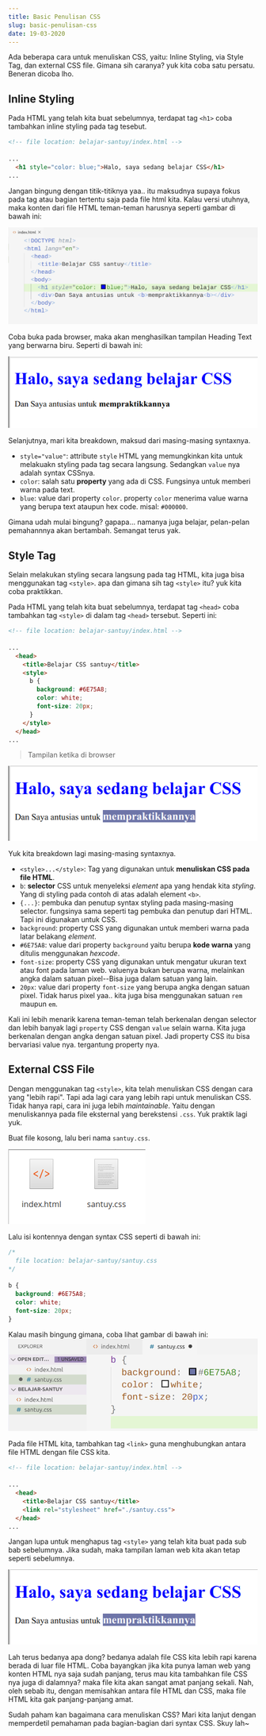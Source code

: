```yaml
---
title: Basic Penulisan CSS
slug: basic-penulisan-css
date: 19-03-2020
---
```


Ada beberapa cara untuk menuliskan CSS, yaitu: Inline Styling, via Style Tag, dan external CSS file. Gimana sih caranya? yuk kita coba satu persatu. Beneran dicoba lho.


## Inline Styling

Pada HTML yang telah kita buat sebelumnya, terdapat tag `<h1>` coba tambahkan inline styling pada tag tesebut.

```html
<!-- file location: belajar-santuy/index.html -->

...
  <h1 style="color: blue;">Halo, saya sedang belajar CSS</h1>
...
```

Jangan bingung dengan titik-titiknya yaa.. itu maksudnya supaya fokus pada tag atau bagian tertentu saja pada file html kita. Kalau versi utuhnya, maka konten dari file HTML teman-teman harusnya seperti gambar di bawah ini:

![inline styling HTML content](./images/inside-index-html-inline-styling.png)


Coba buka pada browser, maka akan menghasilkan tampilan Heading Text yang berwarna biru. Seperti di bawah ini: 

![contoh inline styling CSS](./images/inline-styling-html.png)


Selanjutnya, mari kita breakdown, maksud dari masing-masing syntaxnya. 

- `style="value"`: attribute `style` HTML yang memungkinkan kita untuk melakuakn styling pada tag secara langsung. Sedangkan `value` nya adalah syntax CSSnya.
- `color`: salah satu **property** yang ada di CSS. Fungsinya untuk memberi warna pada text.
- `blue`: value dari property `color`. property `color` menerima value warna yang berupa text ataupun hex code. misal: `#000000`. 


Gimana udah mulai bingung? gapapa... namanya juga belajar, pelan-pelan pemahannnya akan bertambah. Semangat terus yak.


## Style Tag

Selain melakukan styling secara langsung pada tag HTML, kita juga bisa menggunakan tag `<style>`. apa dan gimana sih tag `<style>` itu? yuk kita coba praktikkan.

Pada HTML yang telah kita buat sebelumnya, terdapat tag `<head>` coba tambahkan tag `<style>` di dalam tag `<head>` tersebut. Seperti ini:


```html
<!-- file location: belajar-santuy/index.html -->

...
  <head>
    <title>Belajar CSS santuy</title>
    <style>
      b {
        background: #6E75A8;
        color: white;
        font-size: 20px;
      } 
    </style>
  </head>
...
```

> Tampilan ketika di browser

![Tampilan saat menggunakan style tag](./images/style-tag.png) 

Yuk kita breakdown lagi masing-masing syntaxnya.

- `<style>...</style>`: Tag yang digunakan untuk **menuliskan CSS pada file HTML**.
- `b`: **selector** CSS untuk menyeleksi *element* apa yang hendak kita *styling*. Yang di styling pada contoh di atas adalah element `<b>`.
- `{...}`: pembuka dan penutup syntax styling pada masing-masing selector. fungsinya sama seperti tag pembuka dan penutup dari HTML. Tapi ini digunakan untuk CSS.
- `background`: property CSS yang digunakan untuk memberi warna pada latar belakang *element*.
- `#6E75A8`: value dari property `background` yaitu berupa **kode warna** yang ditulis menggunakan *hexcode*.
- `font-size`: property CSS yang digunakan untuk mengatur ukuran text atau font pada laman web. valuenya bukan berupa warna, melainkan angka dalam satuan pixel--Bisa juga dalam satuan yang lain.
- `20px`: value dari property `font-size` yang berupa angka dengan satuan pixel. Tidak harus pixel yaa.. kita juga bisa menggunakan satuan `rem` maupun `em`.


Kali ini lebih menarik karena teman-teman telah berkenalan dengan selector dan lebih banyak lagi `property` CSS dengan `value` selain warna. Kita juga berkenalan dengan angka dengan satuan pixel. Jadi property CSS itu bisa bervariasi value nya. tergantung property nya.


## External CSS File

Dengan menggunakan tag `<style>`, kita telah menuliskan CSS dengan cara yang "lebih rapi". Tapi ada lagi cara yang lebih rapi untuk menuliskan CSS. Tidak hanya rapi, cara ini juga lebih *maintainable*. Yaitu dengan menuliskannya pada file eksternal yang berekstensi `.css`. Yuk praktik lagi yuk.

Buat file kosong, lalu beri nama `santuy.css`.

![Membuat file CSS baru](./images/new-file-css.png)


Lalu isi kontennya dengan syntax CSS seperti di bawah ini:

```css
/* 
  file location: belajar-santuy/santuy.css 
*/

b {                              
  background: #6E75A8;           
  color: white;  
  font-size: 20px;                
}
```

Kalau masih bingung gimana, coba lihat gambar di bawah ini:
![isi dari santuy.css](./images/inside-css-file.png)

Pada file HTML kita, tambahkan tag `<link>` guna menghubungkan antara file HTML dengan file CSS kita.

```html
<!-- file location: belajar-santuy/index.html -->

...
  <head>
    <title>Belajar CSS santuy</title>
    <link rel="stylesheet" href="./santuy.css">
  </head>
...
```

Jangan lupa untuk menghapus tag `<style>` yang telah kita buat pada sub bab sebelumnya. Jika sudah, maka tampilan laman web kita akan tetap seperti sebelumnya.

![tampilan laman web saat menggunakan eksternal CSS](./images/style-tag.png)

Lah terus bedanya apa dong? bedanya adalah file CSS kita lebih rapi karena berada di luar file HTML. Coba bayangkan jika kita punya laman web yang konten HTML nya saja sudah panjang, terus mau kita tambahkan file CSS nya juga di dalamnya? maka file kita akan sangat amat panjang sekali. Nah, oleh sebab itu, dengan memisahkan antara file HTML dan CSS, maka file HTML kita gak panjang-panjang amat.


Sudah paham kan bagaimana cara menuliskan CSS? Mari kita lanjut dengan memperdetil pemahaman pada bagian-bagian dari syntax CSS. Skuy lah~
